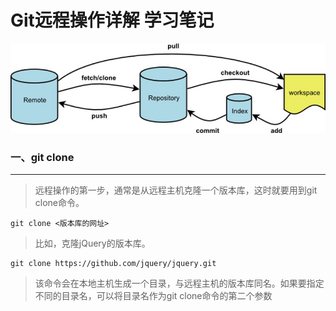 # Git远程操作详解 学习笔记

![git 原理](git.jpg)

### 一、git clone

***
> 远程操作的第一步，通常是从远程主机克隆一个版本库，这时就要用到git clone命令。

    git clone <版本库的网址>

> 比如，克隆jQuery的版本库。

    git clone https://github.com/jquery/jquery.git

> 该命令会在本地主机生成一个目录，与远程主机的版本库同名。如果要指定不同的目录名，可以将目录名作为git clone命令的第二个参数
